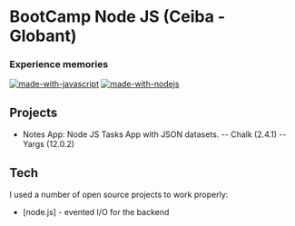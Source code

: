 # BootCamp Node JS (Ceiba - Globant)
### Experience memories

[![made-with-javascript](https://img.shields.io/badge/Made%20with-JavaScript-1f425f.svg)](https://www.javascript.com)
[![made-with-nodejs](https://img.shields.io/badge/Made_with-Node_JS-green.svg)](https://github.com/duquejo01/BootCamp-Node-JS)

## Projects

- Notes App: Node JS Tasks App with JSON datasets.
-- Chalk (2.4.1)
-- Yargs (12.0.2)

## Tech

I used a number of open source projects to work properly:

- [node.js] - evented I/O for the backend